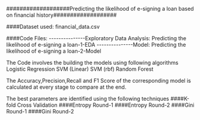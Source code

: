 ###################Predicting the likelihood of e-signing a loan based on financial history###################

####Dataset used: financial_data.csv

####Code Files:
---------------Exploratory Data Analysis: Predicting the likelihood of e-signing a loan-1-EDA
---------------Model: Predicting the likelihood of e-signing a loan-2-Model

The Code involves the building the models using following algorithms
Logistic Regression
SVM (Linear)
SVM (rbf)
Random Forest

The Accuracy,Precision,Recall and F1 Score of the corresponding model is calculated at every stage to compare at the end.

The best parameters are identified using the following techniques
####K-fold Cross Validation
####Entropy Round-1
####Entropy Round-2
####Gini Round-1
####Gini Round-2
